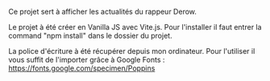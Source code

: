 Ce projet sert à afficher les actualités du rappeur Derow.

Le projet à été créer en Vanilla JS avec Vite.js.
Pour l'installer il faut entrer la command "npm install" dans le dossier du projet.

La police d'écriture à été récupérer depuis mon ordinateur. Pour l'utiliser il vous suffit de l'importer grâce à Google Fonts :
https://fonts.google.com/specimen/Poppins
